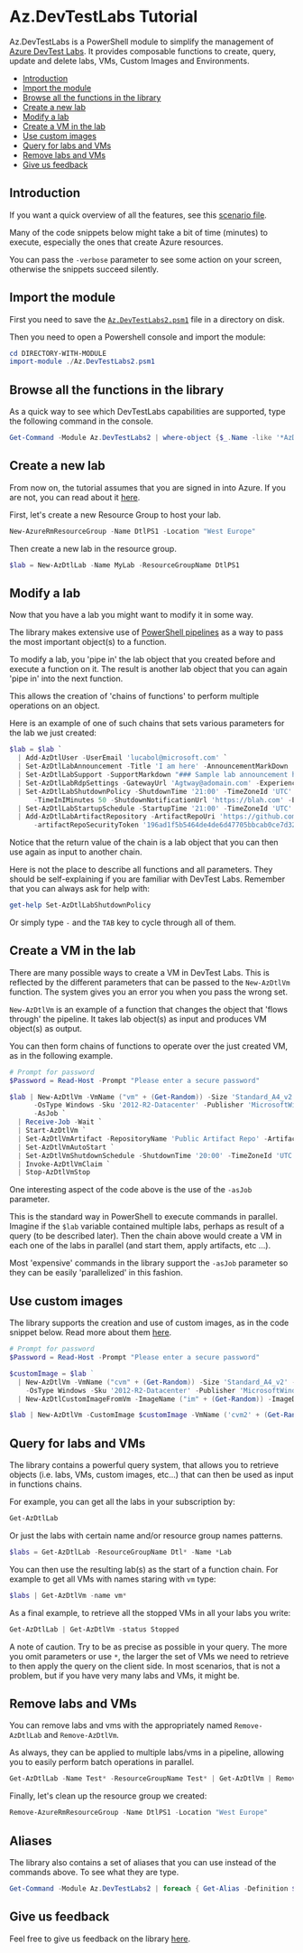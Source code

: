 # Az.DevTestLabs Tutorial <!-- omit in TOC -->

Az.DevTestLabs is a PowerShell module to simplify the management of [Azure DevTest Labs](https://azure.microsoft.com/en-in/services/devtest-lab/). It provides composable functions to create, query, update and delete labs, VMs, Custom Images and Environments.

- [Introduction](#introduction)
- [Import the module](#import-the-module)
- [Browse all the functions in the library](#browse-all-the-functions-in-the-library)
- [Create a new lab](#create-a-new-lab)
- [Modify a lab](#modify-a-lab)
- [Create a VM in the lab](#create-a-vm-in-the-lab)
- [Use custom images](#use-custom-images)
- [Query for labs and VMs](#query-for-labs-and-vms)
- [Remove labs and VMs](#remove-labs-and-vms)
- [Give us feedback](#give-us-feedback)
  
## Introduction

If you want a quick overview of all the features, see this [scenario file](https://github.com/Azure/azure-devtestlab/blob/master/samples/DevTestLabs/Modules/Library/Scenarios/ScenarioAllFeatures.ps1).

Many of the code snippets below might take a bit of time (minutes) to execute, especially the ones that create Azure resources.

You can pass the `-verbose` parameter to see some action on your screen, otherwise the snippets succeed silently.

## Import the module

First you need to save the [`Az.DevTestLabs2.psm1`](https://github.com/Azure/azure-devtestlab/blob/master/samples/DevTestLabs/Modules/Library/Az.DevTestLabs2.psm1) file in a directory on disk.

Then you need to open a Powershell console and import the module:

```powershell
cd DIRECTORY-WITH-MODULE
import-module ./Az.DevTestLabs2.psm1
```

## Browse all the functions in the library

As a quick way to see which DevTestLabs capabilities are supported, type the following command in the console.

```powershell
Get-Command -Module Az.DevTestLabs2 | where-object {$_.Name -like '*AzDtl*'}
```

## Create a new lab

From now on, the tutorial assumes that you are signed in into Azure. If you are not, you can read about it [here](https://docs.microsoft.com/en-us/powershell/azure/authenticate-azureps?view=azps-2.1.0).

First, let's create a new Resource Group to host your lab.

```powershell
New-AzureRmResourceGroup -Name DtlPS1 -Location "West Europe"
```

Then create a new lab in the resource group.

```powershell
$lab = New-AzDtlLab -Name MyLab -ResourceGroupName DtlPS1
```

## Modify a lab

Now that you have a lab you might want to modify it in some way.

The library makes extensive use of [PowerShell pipelines](https://docs.microsoft.com/en-us/powershell/scripting/learn/understanding-the-powershell-pipeline?view=powershell-6) as a way to pass the most important object(s) to a function.

To modify a lab, you 'pipe in' the lab object that you created before and execute a function on it. The result is another lab object that you can again 'pipe in' into the next function.

This allows the creation of 'chains of functions' to perform multiple operations on an object.

Here is an example of one of such chains that sets various parameters for the lab we just created:

```powershell
$lab = $lab `
  | Add-AzDtlUser -UserEmail 'lucabol@microsoft.com' `
  | Set-AzDtlLabAnnouncement -Title 'I am here' -AnnouncementMarkDown 'yep' `
  | Set-AzDtlLabSupport -SupportMarkdown "### Sample lab announcement header." `
  | Set-AzDtlLabRdpSettings -GatewayUrl 'Agtway@adomain.com' -ExperienceLevel 5 `
  | Set-AzDtlLabShutdownPolicy -ShutdownTime '21:00' -TimeZoneId 'UTC' -ScheduleStatus 'Enabled' -NotificationSettings 'Enabled' `
      -TimeInIMinutes 50 -ShutdownNotificationUrl 'https://blah.com' -EmailRecipient 'blah@lab.com' `
  | Set-AzDtlLabStartupSchedule -StartupTime '21:00' -TimeZoneId 'UTC' -WeekDays @('Monday') `
  | Add-AzDtlLabArtifactRepository -ArtifactRepoUri 'https://github.com/lucabol/DTLWorkshop.git' `
      -artifactRepoSecurityToken '196ad1f5b5464de4de6d47705bbcab0ce7d323fe'
```

Notice that the return value of the chain is a lab object that you can then use again as input to another chain.

Here is not the place to describe all functions and all parameters. They should be self-explaining if you are familiar with DevTest Labs. Remember that you can always ask for help with:

```powershell
get-help Set-AzDtlLabShutdownPolicy
```

Or simply type `-` and the `TAB` key to cycle through all of them.

## Create a VM in the lab

There are many possible ways to create a VM in DevTest Labs. This is reflected by the different parameters that can be passed to the `New-AzDtlVm` function. The system gives you an error you when you pass the wrong set.

`New-AzDtlVm` is an example of a function that changes the object that 'flows through' the pipeline. It takes lab object(s) as input and produces VM object(s) as output.

You can then form chains of functions to operate over the just created VM, as in the following example.

```powershell
# Prompt for password
$Password = Read-Host -Prompt "Please enter a secure password"

$lab | New-AzDtlVm -VmName ("vm" + (Get-Random)) -Size 'Standard_A4_v2' -Claimable -UserName 'bob' -Password $Password `
      -OsType Windows -Sku '2012-R2-Datacenter' -Publisher 'MicrosoftWindowsServer' -Offer 'WindowsServer' `
      -AsJob `
  | Receive-Job -Wait `
  | Start-AzDtlVm `
  | Set-AzDtlVmArtifact -RepositoryName 'Public Artifact Repo' -ArtifactName 'windows-7zip' `
  | Set-AzDtlVmAutoStart `
  | Set-AzDtlVmShutdownSchedule -ShutdownTime '20:00' -TimeZoneId 'UTC' `
  | Invoke-AzDtlVmClaim `
  | Stop-AzDtlVmStop
```

One interesting aspect of the code above is the use of the `-asJob` parameter.

This is the standard way in PowerShell to execute commands in parallel. Imagine if the `$lab` variable contained multiple labs, perhaps as result of a query (to be described later). Then the chain above would create a VM in each one of the labs in parallel (and start them, apply artifacts, etc ...).

Most 'expensive' commands in the library support the `-asJob` parameter so they can be easily 'parallelized' in this fashion.

## Use custom images

The library supports the creation and use of custom images, as in the code snippet below. Read more about them [here](https://docs.microsoft.com/en-us/azure/lab-services/devtest-lab-create-custom-image-from-vm-using-portal).

```powershell
# Prompt for password
$Password = Read-Host -Prompt "Please enter a secure password"

$customImage = $lab ` 
  | New-AzDtlVm -VmName ("cvm" + (Get-Random)) -Size 'Standard_A4_v2' -Claimable -UserName 'bob' -Password $Password ` 
    -OsType Windows -Sku '2012-R2-Datacenter' -Publisher 'MicrosoftWindowsServer' -Offer 'WindowsServer' ` 
  | New-AzDtlCustomImageFromVm -ImageName ("im" + (Get-Random)) -ImageDescription 'Created using Azure DevTest Labs PowerShell library.'

$lab | New-AzDtlVm -CustomImage $customImage -VmName ('cvm2' + (Get-Random)) -Size 'Standard_A4_v2' -OsType Windows | Out-Null
```

## Query for labs and VMs

The library contains a powerful query system, that allows you to retrieve objects (i.e. labs, VMs, custom images, etc...) that can then be used as input in functions chains.

For example, you can get all the labs in your subscription by:

```powershell
Get-AzDtlLab
```

Or just the labs with certain name and/or resource group names patterns.

```powershell
$labs = Get-AzDtlLab -ResourceGroupName Dtl* -Name *Lab
```

You can then use the resulting lab(s) as the start of a function chain. For example to get all VMs with names staring with `vm` type:

```powershell
$labs | Get-AzDtlVm -name vm*
```

As a final example, to retrieve all the stopped VMs in all your labs you write:

```powershell
Get-AzDtlLab | Get-AzDtlVm -status Stopped
```

A note of caution. Try to be as precise as possible in your query. The more you omit parameters or use `*`, the larger the set of VMs we need to retrieve to then apply the query on the client side. In most scenarios, that is not a problem, but if you have very many labs and VMs, it might be.

## Remove labs and VMs

You can remove labs and vms with the appropriately named `Remove-AzDtlLab` and `Remove-AzDtlVm`.

As always, they can be applied to multiple labs/vms in a pipeline, allowing you to easily perform batch operations in parallel.

```powershell
Get-AzDtlLab -Name Test* -ResourceGroupName Test* | Get-AzDtlVm | Remove-AzDtlVm -asJob | Receive-Job -Wait
```

Finally, let's clean up the resource group we created:

```powershell
Remove-AzureRmResourceGroup -Name DtlPS1 -Location "West Europe"
```

## Aliases

The library also contains a set of aliases that you can use instead of the commands above. To see what they are type.

```powershell
Get-Command -Module Az.DevTestLabs2 | foreach { Get-Alias -Definition $_.name -ea SilentlyContinue }
```

## Give us feedback

Feel free to give us feedback on the library [here](https://github.com/Azure/azure-devtestlab/issues).